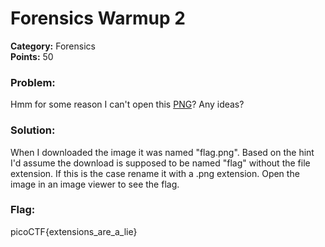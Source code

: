 # Forensics Warmup 2
__Category:__ Forensics  
__Points:__ 50

### Problem:

Hmm for some reason I can't open this [PNG](flag.png)? Any ideas?

### Solution:

When I downloaded the image it was named "flag.png". Based on the hint I'd assume the download is supposed to be named "flag" without the file extension. If this is the case rename it with a .png extension. Open the image in an image viewer to see the flag.

### Flag:

picoCTF{extensions_are_a_lie}

